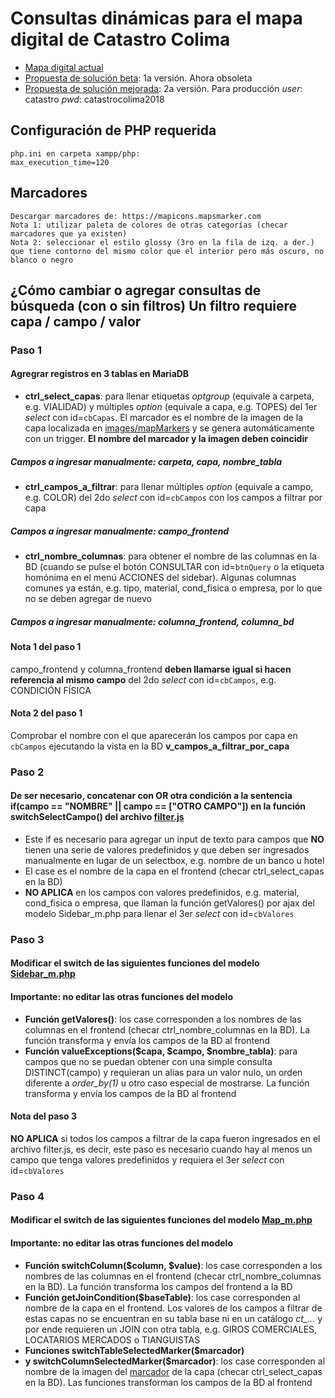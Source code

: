# Consultas dinámicas para el mapa digital de Catastro Colima
- [Mapa digital actual]
- [Propuesta de solución beta]: 1a versión. Ahora obsoleta
- [Propuesta de solución mejorada]: 2a versión. Para producción
*user*: catastro
*pwd*: catastrocolima2018


## Configuración de PHP requerida
```
php.ini en carpeta xampp/php:
max_execution_time=120
```


## Marcadores
```
Descargar marcadores de: https://mapicons.mapsmarker.com
Nota 1: utilizar paleta de colores de otras categorías (checar marcadores que ya existen)
Nota 2: seleccionar el estilo glossy (3ro en la fila de izq. a der.)
que tiene contorno del mismo color que el interior pero más oscuro, no blanco o negro
```


## ¿Cómo cambiar o agregar consultas de búsqueda (con o sin filtros) Un filtro requiere capa / campo / valor
### Paso 1
#### Agregrar registros en 3 tablas en MariaDB
- **ctrl_select_capas**: para llenar etiquetas *optgroup* (equivale a carpeta, e.g. VIALIDAD) y múltiples *option* (equivale a capa, e.g. TOPES) del 1er *select* con id=`cbCapas`. El marcador es el nombre de la imagen de la capa localizada en [images/mapMarkers](images/mapMarkers) y se genera automáticamente con un trigger. **El nombre del marcador y la imagen deben coincidir**
##### Campos a ingresar manualmente: carpeta, capa, nombre_tabla
- **ctrl_campos_a_filtrar**: para llenar múltiples *option* (equivale a campo, e.g. COLOR) del 2do *select* con id=`cbCampos` con los campos a filtrar por capa
##### Campos a ingresar manualmente: campo_frontend
- **ctrl_nombre_columnas**: para obtener el nombre de las columnas en la BD (cuando se pulse el botón CONSULTAR con id=`btnQuery` o la etiqueta homónima en el menú ACCIONES del sidebar). Algunas columnas comunes ya están, e.g. tipo, material, cond_fisica o empresa, por lo que no se deben agregar de nuevo
##### Campos a ingresar manualmente: columna_frontend, columna_bd
#### Nota 1 del paso 1
campo_frontend y columna_frontend **deben llamarse igual si hacen referencia al mismo campo** del 2do *select* con id=`cbCampos`, e.g. CONDICIÓN FÍSICA
#### Nota 2 del paso 1
Comprobar el nombre con el que aparecerán los campos por capa en `cbCampos` ejecutando la vista en la BD **v_campos_a_filtrar_por_capa**


### Paso 2
#### De ser necesario, concatenar con OR otra condición a la sentencia if(campo == "NOMBRE" || campo == ["OTRO CAMPO"]) en la función switchSelectCampo() del archivo [filter.js](js/filter/filter.js)
- Este if es necesario para agregar un input de texto para campos que **NO** tienen una serie de valores predefinidos y que deben ser ingresados manualmente en lugar de un selectbox, e.g. nombre de un banco u hotel
- El case es el nombre de la capa en el frontend (checar ctrl_select_capas en la BD)
- **NO APLICA** en los campos con valores predefinidos, e.g. material, cond_fisica o empresa, que llaman la función getValores() por ajax del modelo Sidebar_m.php para llenar el 3er *select* con id=`cbValores`


### Paso 3
#### Modificar el switch de las siguientes funciones del modelo [Sidebar_m.php](application/models/Sidebar_m.php)
#### Importante: no editar las otras funciones del modelo
- **Función getValores()**: los case corresponden a los nombres de las columnas en el frontend (checar ctrl_nombre_columnas en la BD). La función transforma y envía los campos de la BD al frontend
- **Función valueExceptions($capa, $campo, $nombre_tabla)**: para campos que no se puedan obtener con una simple consulta DISTINCT(campo) y requieran un alias para un valor nulo, un orden diferente a *order_by(1)* u otro caso especial de mostrarse. La función transforma y envía los campos de la BD al frontend
#### Nota del paso 3
**NO APLICA** si todos los campos a filtrar de la capa fueron ingresados en el archivo filter.js, es decir, este paso es necesario cuando hay al menos un campo que tenga valores predefinidos y requiera el 3er *select* con id=`cbValores`


### Paso 4
#### Modificar el switch de las siguientes funciones del modelo [Map_m.php](application/models/Map_m.php)
#### Importante: no editar las otras funciones del modelo
- **Función switchColumn($column, $value)**: los case corresponden a los nombres de las columnas en el frontend (checar ctrl_nombre_columnas en la BD). La función transforma los campos del frontend a la BD
- **Función getJoinCondition($baseTable)**: los case corresponden al nombre de la capa en el frontend. Los valores de los campos a filtrar de estas capas no se encuentran en su tabla base ni en un catálogo *ct_...* y por ende requieren un JOIN con otra tabla, e.g. GIROS COMERCIALES, LOCATARIOS MERCADOS o TIANGUISTAS
- **Funciones switchTableSelectedMarker($marcador)**
- **y switchColumnSelectedMarker($marcador)**: los case corresponden al nombre de la imagen del [marcador](images/mapMarkers) de la capa (checar ctrl_select_capas en la BD). Las funciones transforman los campos de la BD al frontend


[Mapa digital actual]: <http://www.catastrocolima.gob.mx/cartografia.html>
[Propuesta de solución beta]: <http://ateneorid.com/osint-beta>
[Propuesta de solución mejorada]: <http://ateneorid.com/osint>